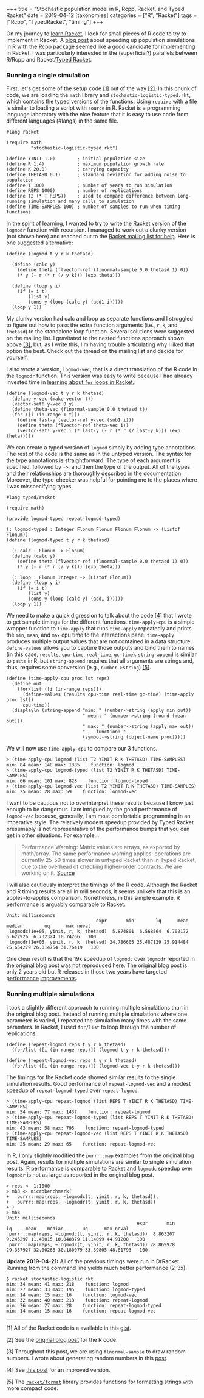 +++
title = "Stochastic population model in R, Rcpp, Racket, and Typed Racket"
date = 2019-04-12
[taxonomies]
categories = ["R", "Racket"]
tags = ["Rcpp", "TypedRacket", "timing"]
+++

On my journey to [learn Racket](/categories/racket/), I look for small pieces of R code to try to implement in Racket. A [blog post](https://www.seascapemodels.org/rstats/2017/02/26/speeding-up-sims.html) about speeding up population simulations in R with the [Rcpp package](http://www.rcpp.org) seemed like a good candidate for implementing in Racket. I was particularly interested in the (superficial?) parallels between R/Rcpp and Racket/[Typed Racket](https://docs.racket-lang.org/ts-guide/). 

<!-- more -->

### Running a single simulation

First, let's get some of the setup code [[1]](#1) out of the way [[2]](#2). In this chunk of code, we are loading the `math` library and `stochastic-logistic-typed.rkt`, which contains the typed versions of the functions. Using `require` with a file is similar to loading a script with `source` in R. Racket is a programming language laboratory with the nice feature that it is easy to use code from different languages (#langs) in the same file.

```
#lang racket

(require math
         "stochastic-logistic-typed.rkt")

(define YINIT 1.0)        ; initial population size
(define R 1.4)            ; maximum population growth rate
(define K 20.0)           ; carrying capacity
(define THETASD 0.1)      ; standard deviation for adding noise to population
(define T 100)            ; number of years to run simulation
(define REPS 1000)        ; number of replications
(define T2 (* T REPS))    ; used to compare difference between long-running simulation and many calls to simulation
(define TIME-SAMPLES 100) ; number of samples to run when timing functions
```

In the spirit of learning, I wanted to try to write the Racket version of the `logmodr` function with recursion. I managed to work out a clunky version (not shown here) and reached out to the [Racket mailing list for help](https://groups.google.com/d/msg/racket-users/ryyW4YHWLMA/nL-P_qobAgAJ). Here is one suggested alternative:

```
(define (logmod t y r k thetasd)

  (define (calc y)
    (define theta (flvector-ref (flnormal-sample 0.0 thetasd 1) 0))
    (* y (- r (* r (/ y k))) (exp theta)))
    
  (define (loop y i)
    (if (= i t)
        (list y)
        (cons y (loop (calc y) (add1 i)))))
  (loop y 1))
```

My clunky version had calc and loop as separate functions and I struggled to figure out how to pass the extra function arguments (i.e., `r`, `k`, and `thetasd`) to the standalone loop function. Several solutions were suggested on the mailing list. I gravitated to the nested functions approach shown above [[3]](#3), but, as I write this, I'm having trouble articulating why I liked that option the best. Check out the thread on the mailing list and decide for yourself.

I also wrote a version, `logmod-vec`, that is a direct translation of the R code in the `logmodr` function. This version was easy to write because I had already invested time in [learning about `for` loops in Racket.](/post/for-loop-r-racket/).

```
(define (logmod-vec t y r k thetasd)
  (define y-vec (make-vector t))
  (vector-set! y-vec 0 y)
  (define theta-vec (flnormal-sample 0.0 thetasd t))
  (for ([i (in-range 1 t)])
    (define last-y (vector-ref y-vec (sub1 i)))
    (define theta (flvector-ref theta-vec i))
    (vector-set! y-vec i (* last-y (- r (* r (/ last-y k))) (exp theta)))))
```

We can create a typed version of `logmod` simply by adding type annotations. The rest of the code is the same as in the untyped version. The syntax for the type annotations is straightforward. The type of each argument is specified, followed by `->`, and then the type of the output. All of the types and their relationships are thoroughly described in the [documentation](https://docs.racket-lang.org/ts-reference/type-ref.html?q=type%20reference). Moreover, the type-checker was helpful for pointing me to the places where I was misspecifying types.  

```
#lang typed/racket

(require math)

(provide logmod-typed repeat-logmod-typed)

(: logmod-typed : Integer Flonum Flonum Flonum Flonum -> (Listof Flonum))
(define (logmod-typed t y r k thetasd)

  (: calc : Flonum -> Flonum)
  (define (calc y)
    (define theta (flvector-ref (flnormal-sample 0.0 thetasd 1) 0))
    (* y (- r (* r (/ y k))) (exp theta)))

  (: loop : Flonum Integer -> (Listof Flonum))
  (define (loop y i)
    (if (= i t)
        (list y)
        (cons y (loop (calc y) (add1 i)))))
  (loop y 1))
```

We need to make a quick digression to talk about the code [[4]](#4) that I wrote to get sample timings for the different functions. `time-apply-cpu` is a simple wrapper function to `time-apply` that runs `time-apply` repeatedly and prints the `min`, `mean`, and `max` cpu time to the interactions pane. `time-apply` produces multiple output values that are not contained in a data structure. `define-values` allows you to capture those outputs and bind them to names (in this case, `results`, `cpu-time`, `real-time`, `gc-time`). `string-append` is similar to `paste` in R, but `string-append` requires that all arguments are strings and, thus, requires some conversion (e.g., `number->string`) [[5]](#5).

```
(define (time-apply-cpu proc lst reps)
  (define out
    (for/list ([i (in-range reps)])
      (define-values (results cpu-time real-time gc-time) (time-apply proc lst))
      cpu-time))
  (displayln (string-append "min: " (number->string (apply min out))
                            " mean: " (number->string (round (mean out)))
                            " max: " (number->string (apply max out))
                            "    function: "
                            (symbol->string (object-name proc)))))
```

We will now use `time-apply-cpu` to compare our 3 functions.

```
> (time-apply-cpu logmod (list T2 YINIT R K THETASD) TIME-SAMPLES)
min: 84 mean: 148 max: 1385    function: logmod
> (time-apply-cpu logmod-typed (list T2 YINIT R K THETASD) TIME-SAMPLES)
min: 66 mean: 101 max: 828    function: logmod-typed
> (time-apply-cpu logmod-vec (list T2 YINIT R K THETASD) TIME-SAMPLES)
min: 25 mean: 28 max: 59    function: logmod-vec
```

I want to be cautious not to overinterpret these results because I know just enough to be dangerous. I am intrigued by the good performance of `logmod-vec` because, generally, I am most comfortable programming in an imperative style. The relatively modest speedup provided by Typed Racket presumably is not representative of the performance bumps that you can get in other situations. For example...

>Performance Warning: Matrix values are arrays, as exported by math/array. The same performance warning applies: operations are currently 25-50 times slower in untyped Racket than in Typed Racket, due to the overhead of checking higher-order contracts. We are working on it. [Source](https://docs.racket-lang.org/math/matrices.html?q=matrix)

I will also cautiously interpret the timings of the R code. Although the Racket and R timing results are all in milliseconds, it seems unlikely that this is an apples-to-apples comparison. Nonetheless, in this simple example, R performance is arguably comparable to Racket. 

```
Unit: milliseconds
                                 expr       min        lq      mean    median        uq      max neval
 logmodc(1e+05, yinit, r, k, thetasd)  5.874801  6.568564  6.702172  6.622926  6.732324 10.74266   100
 logmodr(1e+05, yinit, r, k, thetasd) 24.786605 25.487129 25.914484 25.654279 26.014754 31.76419   100
```

One clear result is that the 19x speedup of `logmodc` over `logmodr` reported in the original blog post was not reproduced here. The original blog post is only 2 years old but R releases in those two years have targeted [performance](https://blog.revolutionanalytics.com/2017/02/preview-r-340.html) [improvements](https://blog.revolutionanalytics.com/2018/04/r-350.html). 

### Running multiple simulations

I took a slightly different approach to running multiple simulations than in the original blog post. Instead of running multiple simulations where one parameter is varied, I repeated the simulation many times with the same paramters. In Racket, I used `for/list` to loop through the number of replications.

```
(define (repeat-logmod reps t y r k thetasd)
  (for/list ([i (in-range reps)]) (logmod t y r k thetasd)))
  
(define (repeat-logmod-vec reps t y r k thetasd)
  (for/list ([i (in-range reps)]) (logmod-vec t y r k thetasd)))
```

The timings for the Racket code showed similar results to the single simulation results. Good performance of `repeat-logmod-vec` and a modest speedup of `repeat-logmod-typed` over `repeat-logmod`. 

```
> (time-apply-cpu repeat-logmod (list REPS T YINIT R K THETASD) TIME-SAMPLES)
min: 54 mean: 77 max: 1437    function: repeat-logmod
> (time-apply-cpu repeat-logmod-typed (list REPS T YINIT R K THETASD) TIME-SAMPLES)
min: 43 mean: 58 max: 795    function: repeat-logmod-typed
> (time-apply-cpu repeat-logmod-vec (list REPS T YINIT R K THETASD) TIME-SAMPLES)
min: 25 mean: 29 max: 65    function: repeat-logmod-vec
```

In R, I only slightly modified the `purrr::map` examples from the original blog post. Again, results for multiple simulations are similar to single simulation results. R performance is comparable to Racket and `logmodc` speedup over `logmodr` is not as large as reported in the original blog post.

```
> reps <- 1:1000
> mb3 <- microbenchmark(
+   purrr::map(reps, ~logmodc(t, yinit, r, k, thetasd)),
+   purrr::map(reps, ~logmodr(t, yinit, r, k, thetasd))
+ )
> mb3
Unit: milliseconds
                                                expr       min        lq     mean    median       uq      max neval
 purrr::map(reps, ~logmodc(t, yinit, r, k, thetasd))  8.863207  9.245297 11.48015 10.048379 11.14099 44.91200   100
 purrr::map(reps, ~logmodr(t, yinit, r, k, thetasd)) 28.869978 29.357927 32.00268 30.180079 33.39805 48.81793   100
```

**Update 2019-04-21:** All of the previous timings were run in DrRacket. Running from the command line yields much better performance (2-3x).

```
$ racket stochastic-logistic.rkt
min: 34 mean: 41 max: 218    function: logmod
min: 27 mean: 33 max: 195    function: logmod-typed
min: 14 mean: 15 max: 16    function: logmod-vec
min: 32 mean: 40 max: 213    function: repeat-logmod
min: 26 mean: 27 max: 28    function: repeat-logmod-typed
min: 14 mean: 15 max: 16    function: repeat-logmod-vec
```

***

<a name="1"></a> [1] All of the Racket code is a available in this [gist](https://gist.github.com/hinkelman/a97a9c1491d829b1f4ba148ed1712ee4).

<a name="2"></a> [2] See the [original blog post](https://www.seascapemodels.org/rstats/2017/02/26/speeding-up-sims.html) for the R code.

<a name="3"></a> [3] Throughout this post, we are using `flnormal-sample` to draw random numbers. I wrote about generating random numbers in this [post](/post/generating-random-numbers-r-racket/).

<a name="4"></a> [4] See [this post](/post/microbenchmarking-in-r-and-racket/) for an improved version.

<a name="5"></a> [5] The [`racket/format`](https://docs.racket-lang.org/reference/strings.html?q=string-append#%28part._format%29) library provides functions for formatting strings with more compact code. 